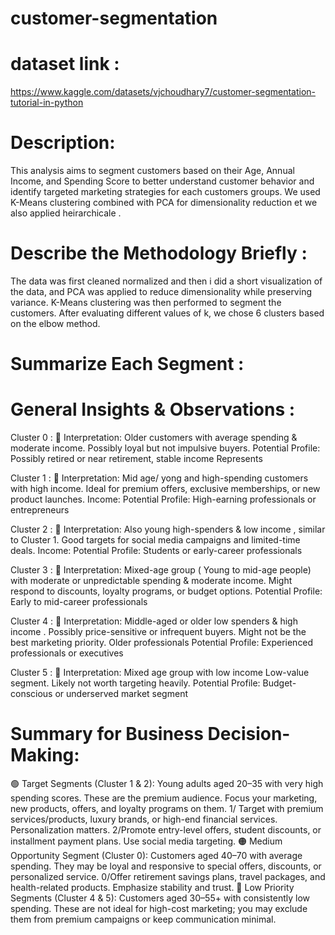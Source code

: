# customer-segmentation
# dataset link : 
https://www.kaggle.com/datasets/vjchoudhary7/customer-segmentation-tutorial-in-python 
# Description: 
This analysis aims to segment customers based on their Age, Annual Income, and Spending Score to better understand customer behavior and identify targeted marketing strategies for each customers groups. We used K-Means clustering combined with PCA for dimensionality reduction et we also applied heirarchicale .
# Describe the Methodology Briefly : 
The data was first cleaned normalized and then i did a short visualization of the data, and PCA was applied to reduce dimensionality while preserving variance. K-Means clustering was then performed to segment the customers. After evaluating different values of k, we chose 6 clusters based on the elbow method.
# Summarize Each Segment : 

# General Insights & Observations :
Cluster 0 :
📌 Interpretation: Older customers with average spending & moderate income. Possibly loyal but not impulsive buyers.
Potential Profile: Possibly retired or near retirement, stable income
Represents

Cluster 1 :
📌 Interpretation: Mid age/ yong and high-spending customers with high income. Ideal for premium offers, exclusive memberships, or new product launches.
Income: Potential Profile: High-earning professionals or entrepreneurs

Cluster 2 :
📌 Interpretation: Also young high-spenders & low income , similar to Cluster 1. Good targets for social media campaigns and limited-time deals.
Income: Potential Profile: Students or early-career professionals

Cluster 3 :
📌 Interpretation: Mixed-age group ( Young to mid-age people) with moderate or unpredictable spending &  moderate income. Might respond to discounts, loyalty programs, or budget options.
Potential Profile: Early to mid-career professionals

Cluster 4 :
📌 Interpretation: Middle-aged or older low spenders & high income . Possibly price-sensitive or infrequent buyers. Might not be the best marketing priority. Older professionals
Potential Profile: Experienced professionals or executives

Cluster 5 :
📌 Interpretation: Mixed age group with low income Low-value segment. Likely not worth targeting heavily.
Potential Profile: Budget-conscious or underserved market segment

# Summary for Business Decision-Making:
🟢 Target Segments (Cluster 1 & 2): Young adults aged 20–35 with very high spending scores. These are the premium audience. Focus your marketing, new products, offers, and loyalty programs on them.
1/ Target with premium services/products, luxury brands, or high-end financial services. Personalization matters.
2/Promote entry-level offers, student discounts, or installment payment plans. Use social media targeting.
🟠 Medium Opportunity Segment (Cluster 0): Customers aged 40–70 with average spending. They may be loyal and responsive to special offers, discounts, or personalized service.
0/Offer retirement savings plans, travel packages, and health-related products. Emphasize stability and trust.
🔴 Low Priority Segments (Cluster 4 & 5): Customers aged 30–55+ with consistently low spending. These are not ideal for high-cost marketing; you may exclude them from premium campaigns or keep communication minimal.

#
#
